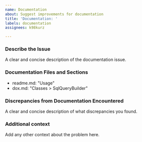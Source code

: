 ```yaml
---
name: Documentation
about: Suggest improvements for documentation
title: 'Documentation: '
labels: documentation
assignees: k98kurz

---
```


### Describe the Issue

A clear and concise description of the documentation issue.

### Documentation Files and Sections

- readme.md: "Usage"
- dox.md: "Classes > SqlQueryBuilder"

### Discrepancies from Documentation Encountered

A clear and concise description of what discrepancies you found.

### Additional context

Add any other context about the problem here.
